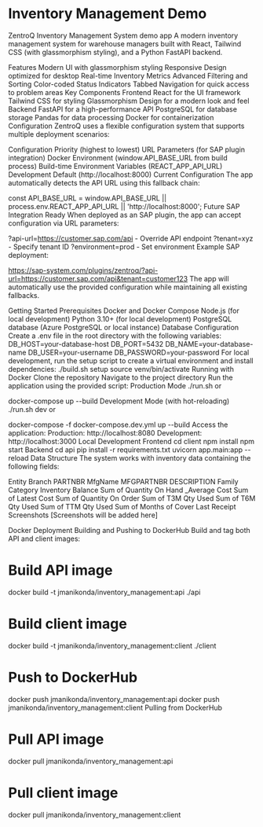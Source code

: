 # Inventory Management Demo
ZentroQ Inventory Management System demo app
A modern inventory management system for warehouse managers built with React, Tailwind CSS (with glassmorphism styling), and a Python FastAPI backend.

Features
Modern UI with glassmorphism styling
Responsive Design optimized for desktop
Real-time Inventory Metrics
Advanced Filtering and Sorting
Color-coded Status Indicators
Tabbed Navigation for quick access to problem areas
Key Components
Frontend
React for the UI framework
Tailwind CSS for styling
Glassmorphism Design for a modern look and feel
Backend
FastAPI for a high-performance API
PostgreSQL for database storage
Pandas for data processing
Docker for containerization
Configuration
ZentroQ uses a flexible configuration system that supports multiple deployment scenarios:

Configuration Priority (highest to lowest)
URL Parameters (for SAP plugin integration)
Docker Environment (window.API_BASE_URL from build process)
Build-time Environment Variables (REACT_APP_API_URL)
Development Default (http://localhost:8000)
Current Configuration
The app automatically detects the API URL using this fallback chain:

const API_BASE_URL = window.API_BASE_URL || process.env.REACT_APP_API_URL || 'http://localhost:8000';
Future SAP Integration Ready
When deployed as an SAP plugin, the app can accept configuration via URL parameters:

?api-url=https://customer.sap.com/api - Override API endpoint
?tenant=xyz - Specify tenant ID
?environment=prod - Set environment
Example SAP deployment:

https://sap-system.com/plugins/zentroq/?api-url=https://customer.sap.com/api&tenant=customer123
The app will automatically use the provided configuration while maintaining all existing fallbacks.

Getting Started
Prerequisites
Docker and Docker Compose
Node.js (for local development)
Python 3.10+ (for local development)
PostgreSQL database (Azure PostgreSQL or local instance)
Database Configuration
Create a .env file in the root directory with the following variables:
DB_HOST=your-database-host
DB_PORT=5432
DB_NAME=your-database-name
DB_USER=your-username
DB_PASSWORD=your-password
For local development, run the setup script to create a virtual environment and install dependencies:
./build.sh setup
source venv/bin/activate
Running with Docker
Clone the repository
Navigate to the project directory
Run the application using the provided script:
Production Mode
./run.sh
or

docker-compose up --build
Development Mode (with hot-reloading)
./run.sh dev
or

docker-compose -f docker-compose.dev.yml up --build
Access the application:
Production: http://localhost:8080
Development: http://localhost:3000
Local Development
Frontend
cd client
npm install
npm start
Backend
cd api
pip install -r requirements.txt
uvicorn app.main:app --reload
Data Structure
The system works with inventory data containing the following fields:

Entity
Branch
PARTNBR
MfgName
MFGPARTNBR
DESCRIPTION
Family
Category
Inventory Balance
Sum of Quantity On Hand
_Average Cost
Sum of Latest Cost
Sum of Quantity On Order
Sum of T3M Qty Used
Sum of T6M Qty Used
Sum of TTM Qty Used
Sum of Months of Cover
Last Receipt
Screenshots
[Screenshots will be added here]

Docker Deployment
Building and Pushing to DockerHub
Build and tag both API and client images:

# Build API image
docker build -t jmanikonda/inventory_management:api ./api

# Build client image
docker build -t jmanikonda/inventory_management:client ./client

# Push to DockerHub
docker push jmanikonda/inventory_management:api
docker push jmanikonda/inventory_management:client
Pulling from DockerHub
# Pull API image
docker pull jmanikonda/inventory_management:api

# Pull client image
docker pull jmanikonda/inventory_management:client
